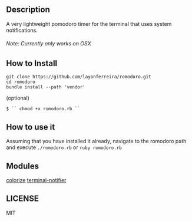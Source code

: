 ## Description
A very lightweight pomodoro timer for the terminal that uses system notifications.
###### Note: Currently only works on OSX
## How to Install
	git clone https://github.com/layonferreira/romodoro.git
	cd romodoro
	bundle install --path 'vendor'

(optional)

	$ `` chmod +x romodoro.rb ``
## How to use it
Assuming that you have installed it already, navigate to the romodoro path and execute ``./romodoro.rb``	or ``ruby romodoro.rb``

## Modules

[colorize](https://github.com/fazibear/colorize)
[terminal-notifier](https://github.com/alloy/terminal-notifier)

## LICENSE
MIT
